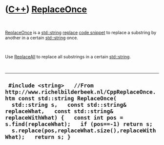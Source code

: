 



 

 

 

 

 

([C++](Cpp.htm)) [ReplaceOnce](CppReplaceOnce.htm)
==================================================

 

[ReplaceOnce](CppReplaceOnce.htm) is a [std::string](CppString.htm)
[replace](CppReplace.htm) [code snippet](CppCodeSnippets.htm) to replace
a substring by another in a certain [std::string](CppString.htm) once.

 

Use [ReplaceAll](CppReplaceAll.htm) to replace all substrings in a
certain [std::string](CppString.htm).

 

  ----------------------------------------------------------------------------------------------------------------------------------------------------------------------------------------------------------------------------------------------------------------------------------------------------------------------------------------------
  ` #include <string>   //From http://www.richelbilderbeek.nl/CppReplaceOnce.htm const std::string ReplaceOnce(   std::string s,   const std::string& replaceWhat,   const std::string& replaceWithWhat) {   const int pos = s.find(replaceWhat);   if (pos==-1) return s;   s.replace(pos,replaceWhat.size(),replaceWithWhat);   return s; }`
  ----------------------------------------------------------------------------------------------------------------------------------------------------------------------------------------------------------------------------------------------------------------------------------------------------------------------------------------------

 

 

 

 

 





 



